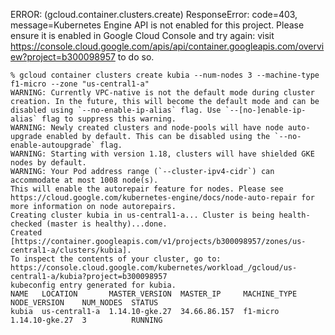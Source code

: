 


ERROR: (gcloud.container.clusters.create) ResponseError: code=403, message=Kubernetes Engine API is not enabled for this project. Please ensure it is enabled in Google Cloud Console and try again: visit https://console.cloud.google.com/apis/api/container.googleapis.com/overview?project=b300098957 to do so.



```
% gcloud container clusters create kubia --num-nodes 3 --machine-type f1-micro --zone "us-central1-a"
WARNING: Currently VPC-native is not the default mode during cluster creation. In the future, this will become the default mode and can be disabled using `--no-enable-ip-alias` flag. Use `--[no-]enable-ip-alias` flag to suppress this warning.
WARNING: Newly created clusters and node-pools will have node auto-upgrade enabled by default. This can be disabled using the `--no-enable-autoupgrade` flag.
WARNING: Starting with version 1.18, clusters will have shielded GKE nodes by default.
WARNING: Your Pod address range (`--cluster-ipv4-cidr`) can accommodate at most 1008 node(s). 
This will enable the autorepair feature for nodes. Please see https://cloud.google.com/kubernetes-engine/docs/node-auto-repair for more information on node autorepairs.
Creating cluster kubia in us-central1-a... Cluster is being health-checked (master is healthy)...done.                                                                        
Created [https://container.googleapis.com/v1/projects/b300098957/zones/us-central1-a/clusters/kubia].
To inspect the contents of your cluster, go to: https://console.cloud.google.com/kubernetes/workload_/gcloud/us-central1-a/kubia?project=b300098957
kubeconfig entry generated for kubia.
NAME   LOCATION       MASTER_VERSION  MASTER_IP     MACHINE_TYPE  NODE_VERSION    NUM_NODES  STATUS
kubia  us-central1-a  1.14.10-gke.27  34.66.86.157  f1-micro      1.14.10-gke.27  3          RUNNING
```
